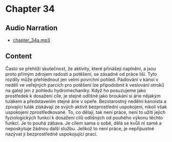 # Chapter 34

## Audio Narration

- [chapter_34a.mp3](../5-audio-chunks-espeak/chapter_34a.mp3)

## Content

<!-- Source: ESPEAK_AUDIO-chapter_34a-OPTIMIZED.md -->

Často se přehlíží skutečnost, že aktivity, které přinášejí naplnění, a jsou proto přímým zdrojem radosti a potěšení, se zásadně od práce liší. Tyto rozdíly může přehlédnout jen velmi povrchní pohled. Pádlování v kánoi v neděli ve veřejných parcích pro potěšení lze připodobnit k veslování otroků na galeji jen z pohledu hydromechaniky. Když ho posuzujeme jako prostředek k dosažení cíle, je stejně odlišné jako broukání si árie nějakým tulákem a představením stejné árie v opeře. Bezstarostný nedělní kanoista a zpívající tulák získávají ze svých aktivit bezprostřední uspokojení, nikoli však uspokojení zprostředkované. To, co dělají, tak není práce, není to užití jejich fyziologických funkcí k dosažení cílů odlišných od pouhého výkonu těchto funkcí. Je to pouhá zábava. Je cílem sama o sobě, dělá se kvůli ní samé a neposkytuje žádnou další službu. Jelikož to není práce, je nepřípustné nazývat ji bezprostředně uspokojující prací.

